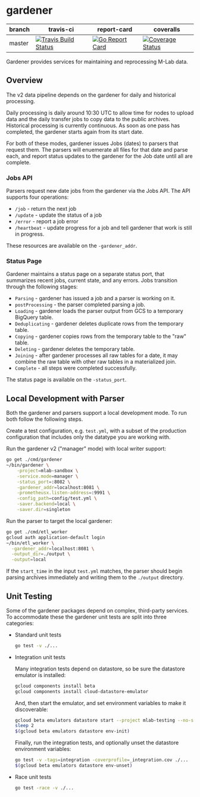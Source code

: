# gardener

| branch | travis-ci | report-card | coveralls |
|--------|-----------|-----------|-------------|
| master | [![Travis Build Status](https://travis-ci.org/m-lab/etl-gardener.svg?branch=master)](https://travis-ci.org/m-lab/etl-gardener) | [![Go Report Card](https://goreportcard.com/badge/github.com/m-lab/etl-gardener)](https://goreportcard.com/report/github.com/m-lab/etl-gardener) | [![Coverage Status](https://coveralls.io/repos/m-lab/etl-gardener/badge.svg?branch=master)](https://coveralls.io/github/m-lab/etl-gardener?branch=master) |

Gardener provides services for maintaining and reprocessing M-Lab data.

## Overview

The v2 data pipeline depends on the gardener for daily and historical
processing.

Daily processing is daily around 10:30 UTC to allow time for nodes to upload
data and the daily transfer jobs to copy data to the public archives.
Historical processing is currently continuous. As soon as one pass has
completed, the gardener starts again from its start date.

For both of these modes, gardener issues Jobs (dates) to parsers that request
them. The parsers will enuemerate all files for that date and parse each, and
report status updates to the gardener for the Job date until all are complete.

### Jobs API

Parsers request new date jobs from the gardener via the Jobs API. The API
supports four operations:

* `/job` - return the next job
* `/update` - update the status of a job
* `/error` - report a job error
* `/heartbeat` - update progress for a job and tell gardener that work is
  still in progress.

These resources are available on the `-gardener_addr`.

### Status Page

Gardener maintains a status page on a separate status port, that summarizes
recent jobs, current state, and any errors. Jobs transition through the
following stages:

* `Parsing` - gardener has issued a job and a parser is working on it.
* `postProcessing` - the parser completed parsing a job.
* `Loading` - gardener loads the parser output from GCS to a temporary BigQuery table.
* `Deduplicating` - gardener deletes duplicate rows from the temporary table.
* `Copying` - gardener copies rows from the temporary table to the "raw" table.
* `Deleting` - gardener deletes the temporary table.
* `Joining` - after gardener processes all raw tables for a date, it may combine
  the raw table with other raw tables in a materialized join.
* `Complete` - all steps were completed successfully.

The status page is available on the `-status_port`.

## Local Development with Parser

Both the gardener and parsers support a local development mode. To run both
follow the following steps.

Create a test configuration, e.g. `test.yml`, with a subset of the production
configuration that includes only the datatype you are working with.

Run the gardener v2 ("manager" mode) with local writer support:

```sh
go get ./cmd/gardener
~/bin/gardener \
    -project=mlab-sandbox \
    -service.mode=manager \
    -status_port=:8082 \
    -gardener_addr=localhost:8081 \
    -prometheusx.listen-address=:9991 \
    -config_path=config/test.yml \
    -saver.backend=local \
    -saver.dir=singleton
```

Run the parser to target the local gardener:

```sh
go get ./cmd/etl_worker
gcloud auth application-default login
~/bin/etl_worker \
  -gardener_addr=localhost:8081 \
  -output_dir=./output \
  -output=local
```

If the `start_time` in the input `test.yml` matches, the parser should begin
parsing archives immediately and writing them to the `./output` directory.

## Unit Testing

Some of the gardener packages depend on complex, third-party services. To
accommodate these the gardener unit tests are split into three categories:

* Standard unit tests

  ```sh
  go test -v ./...
  ```

* Integration unit tests

  Many integration tests depend on datastore, so be sure the datastore emulator
  is installed:

  ```sh
  gcloud components install beta
  gcloud components install cloud-datastore-emulator
  ```

  And, then start the emulator, and set environment variables to make it
  discoverable:

  ```sh
  gcloud beta emulators datastore start --project mlab-testing --no-store-on-disk &
  sleep 2
  $(gcloud beta emulators datastore env-init)
  ```

  Finally, run the integration tests, and optionally unset the datastore
  environment variables:

  ```sh
  go test -v -tags=integration -coverprofile=_integration.cov ./...
  $(gcloud beta emulators datastore env-unset)
  ```

* Race unit tests

  ```sh
  go test -race -v ./...
  ```
